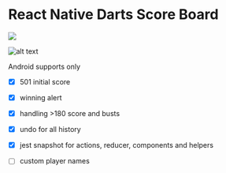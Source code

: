 # React Native Darts Score Board
![](https://travis-ci.org/dmitrika/darts.svg?branch=master)

![alt text](https://media.giphy.com/media/xUA7aU9H1RV4VPoAQ8/giphy.gif  "Darts Score Board")

Android supports only

- [x] 501 initial score
- [x] winning alert
- [x] handling >180 score and busts
- [x] undo for all history
- [x] jest snapshot for actions, reducer, components and helpers
- [ ] custom player names


